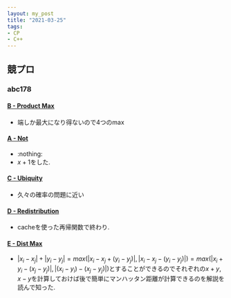 ```yaml
---
layout: my_post
title: "2021-03-25"
tags:
- CP
- C++ 
---
```

## 競プロ
### abc178
#### [B - Product Max](https://atcoder.jp/contests/abc178/tasks/abc178_b)
- 端しか最大になり得ないので4つのmax

#### [A - Not](https://atcoder.jp/contests/abc178/tasks/abc178_a)
- :nothing:
- $x+1%2$をした.

#### [C - Ubiquity](https://atcoder.jp/contests/abc178/tasks/abc178_c)
- 久々の確率の問題に近い

#### [D - Redistribution](https://atcoder.jp/contests/abc178/tasks/abc178_d)
- cacheを使った再帰関数で終わり.

#### [E - Dist Max](https://atcoder.jp/contests/abc178/tasks/abc178_e)
- $|x_i-x_j| + |y_i-y_j| = max(|x_i-x_j + (y_i -y_j)|,|x_i-x_j-(y_i-y_j)|) = max(|x_i+y_i - (x_j-y_j)|,|(x_i-y_i)-(x_j-y_j)|)$とすることができるのでそれぞれの$x+y,x-y$を計算しておけば後で簡単にマンハッタン距離が計算できるのを解説を読んで知った.
